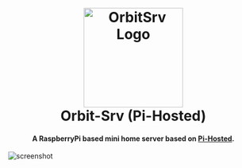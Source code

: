 
<h1 align="center">
  <br>
  <a href="https://i.imgur.com/VSif4kC.png"><img src="https://i.imgur.com/VSif4kC.png" alt="OrbitSrv Logo" width="200"></a>
  <br>
  Orbit-Srv (Pi-Hosted)
  <br>
</h1>

<h4 align="center">A RaspberryPi based mini home server based on <a href="https://pi-hosted.com/" target="_blank">Pi-Hosted</a>.</h4>

![screenshot](https://i.imgur.com/e6POV6N.png)


